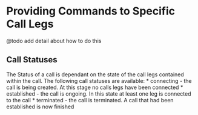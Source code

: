 # Providing Commands to Specific Call Legs

@todo add detail about how to do this

## Call Statuses

The Status of a call is dependant on the state of the call legs contained within the call. The following call statuses are available:
	* connecting - the call is being created. At this stage no calls legs have been connected 
	* established - the call is ongoing. In this state at least one leg is connected to the call
	* terminated - the call is terminated. A call that had been established is now finished
